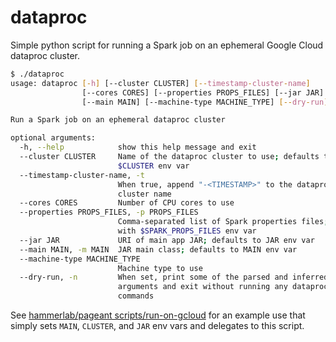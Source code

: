 # dataproc
Simple python script for running a Spark job on an ephemeral Google Cloud dataproc cluster.

```bash
$ ./dataproc
usage: dataproc [-h] [--cluster CLUSTER] [--timestamp-cluster-name]
                [--cores CORES] [--properties PROPS_FILES] [--jar JAR]
                [--main MAIN] [--machine-type MACHINE_TYPE] [--dry-run]

Run a Spark job on an ephemeral dataproc cluster

optional arguments:
  -h, --help            show this help message and exit
  --cluster CLUSTER     Name of the dataproc cluster to use; defaults to
                        $CLUSTER env var
  --timestamp-cluster-name, -t
                        When true, append "-<TIMESTAMP>" to the dataproc
                        cluster name
  --cores CORES         Number of CPU cores to use
  --properties PROPS_FILES, -p PROPS_FILES
                        Comma-separated list of Spark properties files; merged
                        with $SPARK_PROPS_FILES env var
  --jar JAR             URI of main app JAR; defaults to JAR env var
  --main MAIN, -m MAIN  JAR main class; defaults to MAIN env var
  --machine-type MACHINE_TYPE
                        Machine type to use
  --dry-run, -n         When set, print some of the parsed and inferred
                        arguments and exit without running any dataproc
                        commands
```

See [hammerlab/pageant scripts/run-on-gcloud](https://github.com/hammerlab/pageant/blob/e337a48d4eb643919a24779e0080c8c7dde463c6/scripts/run-on-gcloud) for an example use that simply sets `MAIN`, `CLUSTER`, and `JAR` env vars and delegates to this script.
